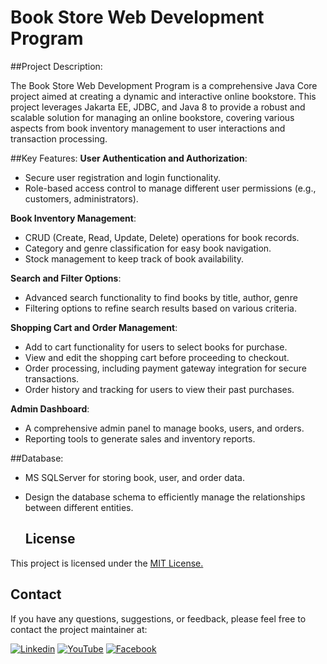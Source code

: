 # Book Store Web Development Program 

##Project Description:

The Book Store Web Development Program is a comprehensive Java Core project aimed at creating a dynamic and interactive online bookstore. This project leverages Jakarta EE, JDBC, and Java 8 to provide a robust and scalable solution for managing an online bookstore, covering various aspects from book inventory management to user interactions and transaction processing.

##Key Features:
**User Authentication and Authorization**:
- Secure user registration and login functionality.
- Role-based access control to manage different user permissions (e.g., customers, administrators).

**Book Inventory Management**:
- CRUD (Create, Read, Update, Delete) operations for book records.
- Category and genre classification for easy book navigation.
- Stock management to keep track of book availability.

**Search and Filter Options**:
- Advanced search functionality to find books by title, author, genre
- Filtering options to refine search results based on various criteria.

**Shopping Cart and Order Management**:
- Add to cart functionality for users to select books for purchase.
- View and edit the shopping cart before proceeding to checkout.
- Order processing, including payment gateway integration for secure transactions.
- Order history and tracking for users to view their past purchases.

**Admin Dashboard**:
- A comprehensive admin panel to manage books, users, and orders.
- Reporting tools to generate sales and inventory reports.
  
##Database:
- MS SQLServer for storing book, user, and order data.
- Design the database schema to efficiently manage the relationships between different entities.

  ## License

This project is licensed under the [MIT License.](https://choosealicense.com/licenses/mit/)
## Contact

If you have any questions, suggestions, or feedback, please feel free to contact the project maintainer at:

[![Linkedin](https://img.shields.io/badge/linkedin-0A66C2?style=for-the-badge&logo=linkedin&logoColor=white)](https://www.linkedin.com/in/caothuludau/)
[![YouTube](https://img.shields.io/badge/YouTube-%23FF0000.svg?style=for-the-badge&logo=YouTube&logoColor=white)](https://www.youtube.com/@mr.caothuludau)
[![Facebook](https://img.shields.io/badge/Facebook-1877F2?style=for-the-badge&logo=facebook&logoColor=white)](https://www.facebook.com/caothuludau/)

